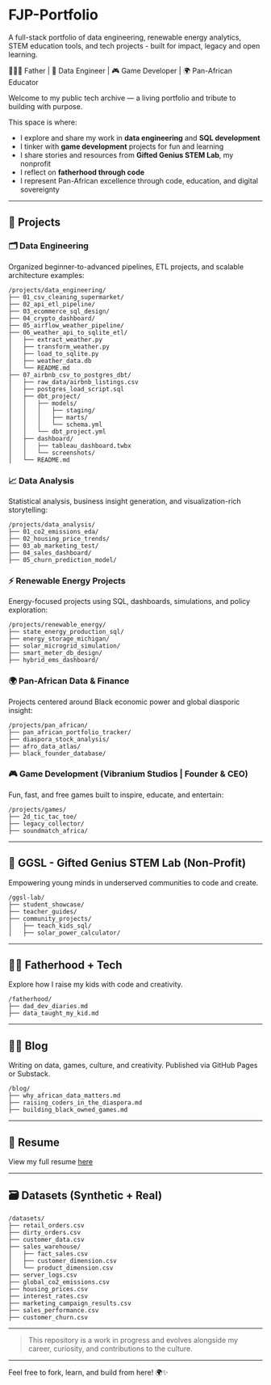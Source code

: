 # FJP-Portfolio

A full-stack portfolio of data engineering, renewable energy analytics, STEM education tools, and tech projects - built for impact, legacy and open learning.

👨‍👧‍👦 Father | 🧠 Data Engineer | 🎮 Game Developer | 🌍 Pan-African Educator

Welcome to my public tech archive — a living portfolio and tribute to building with purpose.

This space is where:

- I explore and share my work in **data engineering** and **SQL development**
- I tinker with **game development** projects for fun and learning
- I share stories and resources from **Gifted Genius STEM Lab**, my nonprofit
- I reflect on **fatherhood through code**
- I represent Pan-African excellence through code, education, and digital sovereignty

---

## 🔧 Projects

### 🗂️ Data Engineering

Organized beginner-to-advanced pipelines, ETL projects, and scalable architecture examples:

```
/projects/data_engineering/
├── 01_csv_cleaning_supermarket/
├── 02_api_etl_pipeline/
├── 03_ecommerce_sql_design/
├── 04_crypto_dashboard/
├── 05_airflow_weather_pipeline/
├── 06_weather_api_to_sqlite_etl/
│   ├── extract_weather.py
│   ├── transform_weather.py
│   ├── load_to_sqlite.py
│   ├── weather_data.db
│   └── README.md
├── 07_airbnb_csv_to_postgres_dbt/
│   ├── raw_data/airbnb_listings.csv
│   ├── postgres_load_script.sql
│   ├── dbt_project/
│   │   ├── models/
│   │   │   ├── staging/
│   │   │   ├── marts/
│   │   │   └── schema.yml
│   │   └── dbt_project.yml
│   ├── dashboard/
│   │   ├── tableau_dashboard.twbx
│   │   └── screenshots/
│   └── README.md
```

### 📈 Data Analysis

Statistical analysis, business insight generation, and visualization-rich storytelling:

```
/projects/data_analysis/
├── 01_co2_emissions_eda/
├── 02_housing_price_trends/
├── 03_ab_marketing_test/
├── 04_sales_dashboard/
├── 05_churn_prediction_model/
```

### ⚡ Renewable Energy Projects

Energy-focused projects using SQL, dashboards, simulations, and policy exploration:

```
/projects/renewable_energy/
├── state_energy_production_sql/
├── energy_storage_michigan/
├── solar_microgrid_simulation/
├── smart_meter_db_design/
├── hybrid_ems_dashboard/
```

### 🌍 Pan-African Data & Finance

Projects centered around Black economic power and global diasporic insight:

```
/projects/pan_african/
├── pan_african_portfolio_tracker/
├── diaspora_stock_analysis/
├── afro_data_atlas/
├── black_founder_database/
```

### 🎮 Game Development (Vibranium Studios | Founder & CEO)

Fun, fast, and free games built to inspire, educate, and entertain:

```
/projects/games/
├── 2d_tic_tac_toe/
├── legacy_collector/
├── soundmatch_africa/
```

---

## 🌱 GGSL - Gifted Genius STEM Lab (Non-Profit)

Empowering young minds in underserved communities to code and create.

```
/ggsl-lab/
├── student_showcase/
├── teacher_guides/
├── community_projects/
│   ├── teach_kids_sql/
│   ├── solar_power_calculator/
```

---

## 🧔🏾 Fatherhood + Tech

Explore how I raise my kids with code and creativity.

```
/fatherhood/
├── dad_dev_diaries.md
├── data_taught_my_kid.md
```

---

## ✍🏾 Blog

Writing on data, games, culture, and creativity. Published via GitHub Pages or Substack.

```
/blog/
├── why_african_data_matters.md
├── raising_coders_in_the_diaspora.md
├── building_black_owned_games.md
```

---

## 📜 Resume

View my full resume [here](./public_resume/resume.pdf)

---

## 🗃️ Datasets (Synthetic + Real)

```
/datasets/
├── retail_orders.csv
├── dirty_orders.csv
├── customer_data.csv
├── sales_warehouse/
│   ├── fact_sales.csv
│   ├── customer_dimension.csv
│   └── product_dimension.csv
├── server_logs.csv
├── global_co2_emissions.csv
├── housing_prices.csv
├── interest_rates.csv
├── marketing_campaign_results.csv
├── sales_performance.csv
├── customer_churn.csv
```

---

> This repository is a work in progress and evolves alongside my career, curiosity, and contributions to the culture.

---

Feel free to fork, learn, and build from here! 🌍✨
